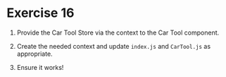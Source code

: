 # Exercise 16

1. Provide the Car Tool Store via the context to the Car Tool component.

1. Create the needed context and update `index.js` and `CarTool.js` as appropriate.

1. Ensure it works!